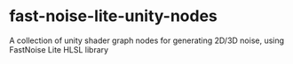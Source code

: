 # fast-noise-lite-unity-nodes
A collection of unity shader graph nodes for generating 2D/3D noise, using FastNoise Lite HLSL library
